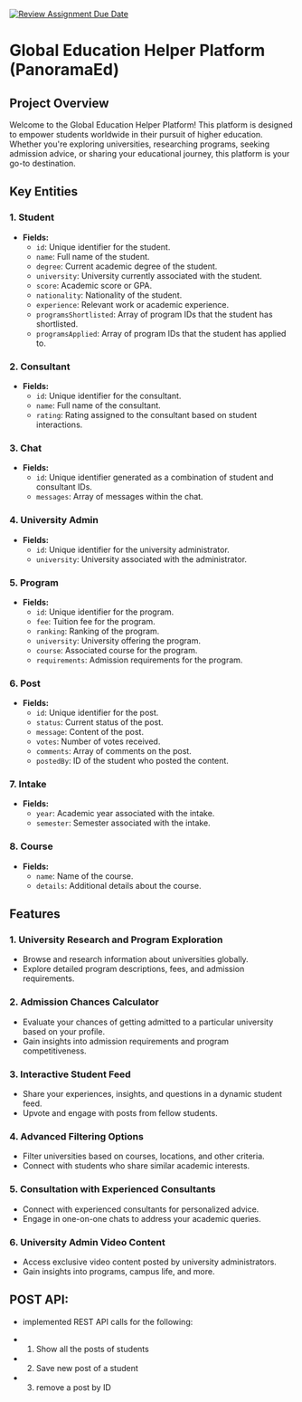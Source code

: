 [![Review Assignment Due Date](https://classroom.github.com/assets/deadline-readme-button-24ddc0f5d75046c5622901739e7c5dd533143b0c8e959d652212380cedb1ea36.svg)](https://classroom.github.com/a/OuSBNpwM)

# Global Education Helper Platform (PanoramaEd)
 
## Project Overview
 
Welcome to the Global Education Helper Platform! This platform is designed to empower students worldwide in their pursuit of higher education. Whether you're exploring universities, researching programs, seeking admission advice, or sharing your educational journey, this platform is your go-to destination.
 
## Key Entities

### 1. Student

- **Fields:**
  - `id`: Unique identifier for the student.
  - `name`: Full name of the student.
  - `degree`: Current academic degree of the student.
  - `university`: University currently associated with the student.
  - `score`: Academic score or GPA.
  - `nationality`: Nationality of the student.
  - `experience`: Relevant work or academic experience.
  - `programsShortlisted`: Array of program IDs that the student has shortlisted.
  - `programsApplied`: Array of program IDs that the student has applied to.

### 2. Consultant

- **Fields:**
  - `id`: Unique identifier for the consultant.
  - `name`: Full name of the consultant.
  - `rating`: Rating assigned to the consultant based on student interactions.

### 3. Chat

- **Fields:**
  - `id`: Unique identifier generated as a combination of student and consultant IDs.
  - `messages`: Array of messages within the chat.

### 4. University Admin

- **Fields:**
  - `id`: Unique identifier for the university administrator.
  - `university`: University associated with the administrator.

### 5. Program

- **Fields:**
  - `id`: Unique identifier for the program.
  - `fee`: Tuition fee for the program.
  - `ranking`: Ranking of the program.
  - `university`: University offering the program.
  - `course`: Associated course for the program.
  - `requirements`: Admission requirements for the program.

### 6. Post

- **Fields:**
  - `id`: Unique identifier for the post.
  - `status`: Current status of the post.
  - `message`: Content of the post.
  - `votes`: Number of votes received.
  - `comments`: Array of comments on the post.
  - `postedBy`: ID of the student who posted the content.

### 7. Intake

- **Fields:**
  - `year`: Academic year associated with the intake.
  - `semester`: Semester associated with the intake.

### 8. Course

- **Fields:**
  - `name`: Name of the course.
  - `details`: Additional details about the course.

## Features
 
### 1. University Research and Program Exploration
- Browse and research information about universities globally.
- Explore detailed program descriptions, fees, and admission requirements.
 
### 2. Admission Chances Calculator
- Evaluate your chances of getting admitted to a particular university based on your profile.
- Gain insights into admission requirements and program competitiveness.
 
### 3. Interactive Student Feed
- Share your experiences, insights, and questions in a dynamic student feed.
- Upvote and engage with posts from fellow students.
 
### 4. Advanced Filtering Options
- Filter universities based on courses, locations, and other criteria.
- Connect with students who share similar academic interests.
 
### 5. Consultation with Experienced Consultants
- Connect with experienced consultants for personalized advice.
- Engage in one-on-one chats to address your academic queries.
 
### 6. University Admin Video Content
- Access exclusive video content posted by university administrators.
- Gain insights into programs, campus life, and more.

## POST API:

- implemented REST API calls for the following:

- 1. Show all the posts of students
- 2. Save new post of a student
- 3. remove a post by ID


 
